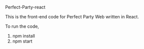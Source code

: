 Perfect-Party-react

This is the front-end code for Perfect Party Web written in React.

To run the code, 
1. npm install
2. npm start